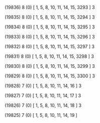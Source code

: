 (19836) 8 (0) [ 1, 5, 8, 10, 11, 14, 15, 3293 ] 3 


(19835) 8 (0) [ 1, 5, 8, 10, 11, 14, 15, 3294 ] 3 


(19834) 8 (0) [ 1, 5, 8, 10, 11, 14, 15, 3295 ] 3 


(19833) 8 (0) [ 1, 5, 8, 10, 11, 14, 15, 3296 ] 3 


(19832) 8 (0) [ 1, 5, 8, 10, 11, 14, 15, 3297 ] 3 


(19831) 8 (0) [ 1, 5, 8, 10, 11, 14, 15, 3298 ] 3 


(19830) 8 (0) [ 1, 5, 8, 10, 11, 14, 15, 3299 ] 3 


(19829) 8 (0) [ 1, 5, 8, 10, 11, 14, 15, 3300 ] 3 


(19828) 7 (0) [ 1, 5, 8, 10, 11, 14, 16 ] 3 


(19827) 7 (0) [ 1, 5, 8, 10, 11, 14, 17 ] 3 


(19826) 7 (0) [ 1, 5, 8, 10, 11, 14, 18 ] 3 


(19825) 7 (0) [ 1, 5, 8, 10, 11, 14, 19 ]  

